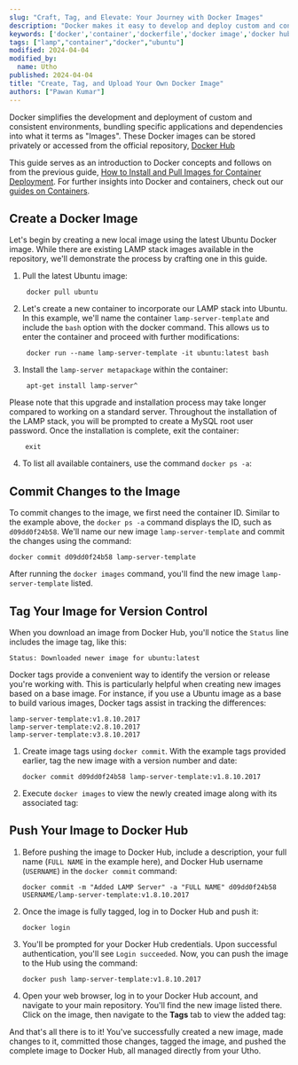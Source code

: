 ```yaml
---
slug: "Craft, Tag, and Elevate: Your Journey with Docker Images"
description: "Docker makes it easy to develop and deploy custom and consistent environments, called images. Here's how to create your own."
keywords: ['docker','container','dockerfile','docker image','docker hub']
tags: ["lamp","container","docker","ubuntu"]
modified: 2024-04-04
modified_by:
  name: Utho
published: 2024-04-04
title: "Create, Tag, and Upload Your Own Docker Image"
authors: ["Pawan Kumar"]
---
```

Docker simplifies the development and deployment of custom and consistent environments, bundling specific applications and dependencies into what it terms as "Images". These Docker images can be stored privately or accessed from the official repository, [Docker Hub](https://hub.docker.com/)

This guide serves as an introduction to Docker concepts and follows on from the previous guide, [How to Install and Pull Images for Container Deployment](/docs/guides/installing-and-using-docker-on-ubuntu-and-debian/). For further insights into Docker and containers, check out our [guides on Containers](/docs/applications/containers/).

## Create a Docker Image

Let's begin by creating a new local image using the latest Ubuntu Docker image. While there are existing LAMP stack images available in the repository, we'll demonstrate the process by crafting one in this guide.

1. Pull the latest Ubuntu image:

        docker pull ubuntu

2. Let's create a new container to incorporate our LAMP stack into Ubuntu. In this example, we'll name the container `lamp-server-template` and include the `bash` option with the docker command. This allows us to enter the container and proceed with further modifications:

        docker run --name lamp-server-template -it ubuntu:latest bash

3. Install the `lamp-server metapackage` within the container:

        apt-get install lamp-server^

Please note that this upgrade and installation process may take longer compared to working on a standard server. Throughout the installation of the LAMP stack, you will be prompted to create a MySQL root user password. Once the installation is complete, exit the container:

        exit

4.  To list all available containers, use the command `docker ps -a`:

## Commit Changes to the Image
To commit changes to the image, we first need the container ID. Similar to the example above, the `docker ps -a` command displays the ID, such as `d09dd0f24b58`. We'll name our new image `lamp-server-template` and commit the changes using the command:

    docker commit d09dd0f24b58 lamp-server-template

After running the `docker images` command, you'll find the new image `lamp-server-template` listed.

## Tag Your Image for Version Control

When you download an image from Docker Hub, you'll notice the `Status` line includes the image tag, like this:

    Status: Downloaded newer image for ubuntu:latest

Docker tags provide a convenient way to identify the version or release you're working with. This is particularly helpful when creating new images based on a base image. For instance, if you use a Ubuntu image as a base to build various images, Docker tags assist in tracking the differences:

    lamp-server-template:v1.8.10.2017
    lamp-server-template:v2.8.10.2017
    lamp-server-template:v3.8.10.2017

1.  Create image tags using `docker commit`. With the example tags provided earlier, tag the new image with a version number and date:

        docker commit d09dd0f24b58 lamp-server-template:v1.8.10.2017

2.  Execute `docker images` to view the newly created image along with its associated tag:

## Push Your Image to Docker Hub

1.  Before pushing the image to Docker Hub, include a description, your full name (`FULL NAME` in the example here), and Docker Hub username (`USERNAME`) in the `docker commit` command:

        docker commit -m "Added LAMP Server" -a "FULL NAME" d09dd0f24b58 USERNAME/lamp-server-template:v1.8.10.2017

2.  Once the image is fully tagged, log in to Docker Hub and push it:

        docker login

3.  You'll be prompted for your Docker Hub credentials. Upon successful authentication, you'll see `Login succeeded`. Now, you can push the image to the Hub using the command:

        docker push lamp-server-template:v1.8.10.2017

4.  Open your web browser, log in to your Docker Hub account, and navigate to your main repository. You'll find the new image listed there. Click on the image, then navigate to the **Tags** tab to view the added tag:

And that's all there is to it! You've successfully created a new image, made changes to it, committed those changes, tagged the image, and pushed the complete image to Docker Hub, all managed directly from your Utho.
